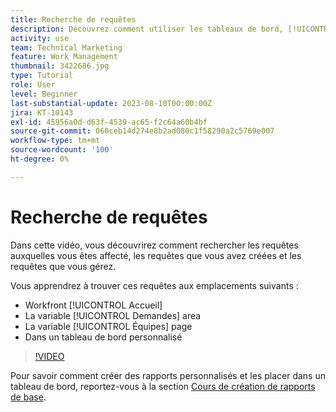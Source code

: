 ```yaml
---
title: Recherche de requêtes
description: Découvrez comment utiliser les tableaux de bord, [!UICONTROL Accueil], la variable [!UICONTROL Demandes] et la variable [!UICONTROL Équipes] pour rechercher les requêtes entrantes effectuées par le biais d’une file d’attente de requêtes.
activity: use
team: Technical Marketing
feature: Work Management
thumbnail: 3422686.jpg
type: Tutorial
role: User
level: Beginner
last-substantial-update: 2023-08-10T00:00:00Z
jira: KT-10143
exl-id: 45956a0d-d63f-4539-ac65-f2c64a60b4bf
source-git-commit: 060ceb14d274e8b2ad080c1f58290a2c5769e007
workflow-type: tm+mt
source-wordcount: '100'
ht-degree: 0%

---
```


# Recherche de requêtes

Dans cette vidéo, vous découvrirez comment rechercher les requêtes auxquelles vous êtes affecté, les requêtes que vous avez créées et les requêtes que vous gérez.

Vous apprendrez à trouver ces requêtes aux emplacements suivants :

* Workfront [!UICONTROL Accueil]
* La variable [!UICONTROL Demandes] area
* La variable [!UICONTROL Équipes] page
* Dans un tableau de bord personnalisé


>[!VIDEO](https://video.tv.adobe.com/v/3422686/?quality=12&learn=on)

Pour savoir comment créer des rapports personnalisés et les placer dans un tableau de bord, reportez-vous à la section [Cours de création de rapports de base](https://experienceleague.adobe.com/docs/workfront-course-map/using/learning-programs/basic-report-creation-program.html).
